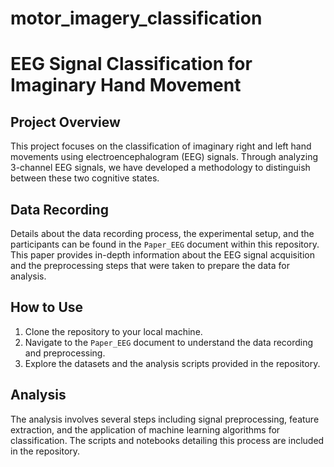# motor_imagery_classification

# EEG Signal Classification for Imaginary Hand Movement

## Project Overview
This project focuses on the classification of imaginary right and left hand movements using electroencephalogram (EEG) signals. Through analyzing 3-channel EEG signals, we have developed a methodology to distinguish between these two cognitive states.

## Data Recording
Details about the data recording process, the experimental setup, and the participants can be found in the `Paper_EEG` document within this repository. This paper provides in-depth information about the EEG signal acquisition and the preprocessing steps that were taken to prepare the data for analysis.

## How to Use
1. Clone the repository to your local machine.
2. Navigate to the `Paper_EEG` document to understand the data recording and preprocessing.
3. Explore the datasets and the analysis scripts provided in the repository.

## Analysis
The analysis involves several steps including signal preprocessing, feature extraction, and the application of machine learning algorithms for classification. The scripts and notebooks detailing this process are included in the repository.

